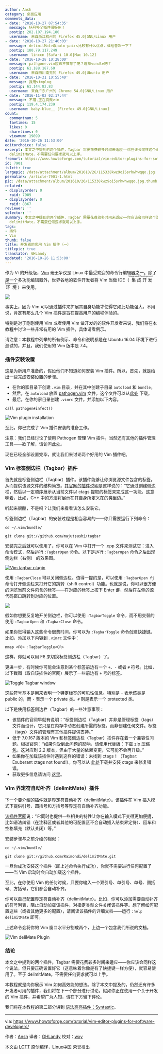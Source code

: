 ```yaml
---
author: Ansh
category: 桌面应用
comments_data:
- date: '2016-10-27 07:54:35'
  message: 括号补全插件很好用！
  postip: 202.107.194.180
  username: 来自浙江杭州的 Firefox 45.0|GNU/Linux 用户
- date: '2016-10-27 21:40:03'
  message: delimitMate跟auto-pairs比较有什么优点，谁给普及一下？
  postip: 180.79.117.249
  username: linccn [Safari 10.0|Mac 10.12]
- date: '2016-10-28 10:28:00'
  message: pathgone.vim应该不推荐了吧？选择vundle吧？
  postip: 61.188.187.60
  username: 来自四川南充的 Firefox 49.0|Ubuntu 用户
- date: '2016-10-31 10:55:40'
  message: 我用vimplug
  postip: 61.144.82.83
  username: 来自广东广州的 Chrome 54.0|GNU/Linux 用户
- date: '2016-11-02 02:17:44'
  message: 不错,正在捣鼓vim
  postip: 119.4.174.239
  username: baby-blue__ [Firefox 49.0|GNU/Linux]
count:
  commentnum: 5
  favtimes: 15
  likes: 0
  sharetimes: 0
  viewnum: 19899
date: '2016-10-26 11:53:00'
editorchoice: false
excerpt: 本文之中提到的两个插件，Tagbar 需要花费较多时间来适应——你应该会同样这个说法。但只要正确设置好它（这意味着你像是有了快捷键一样方便），就容易使用了。至于
  delimitMate，不需要任何要求就可以上手。
fromurl: https://www.howtoforge.com/tutorial/vim-editor-plugins-for-software-developers/
id: 7901
islctt: true
largepic: /data/attachment/album/201610/26/115338kwz9oi5srhwhwqqo.jpg
permalink: /article-7901-1.html
pic: /data/attachment/album/201610/26/115338kwz9oi5srhwhwqqo.jpg.thumb.jpg
related:
- displayorder: 0
  raid: 7909
- displayorder: 0
  raid: 8367
reviewer: ''
selector: ''
summary: 本文之中提到的两个插件，Tagbar 需要花费较多时间来适应——你应该会同样这个说法。但只要正确设置好它（这意味着你像是有了快捷键一样方便），就容易使用了。至于
  delimitMate，不需要任何要求就可以上手。
tags:
- 插件
- Vim
thumb: false
title: 开发者的实用 Vim 插件（一）
titlepic: true
translator: GHLandy
updated: '2016-10-26 11:53:00'
---
```


作为 Vi 的升级版，[Vim](http://www.vim.org/) 毫无争议是 Linux 中最受欢迎的命令行编辑器之一。除了是一个多功能编辑器外，世界各地的软件开发者将 Vim 当做 IDE（<ruby> 集成开发环境 <rp>  （ </rp> <rt>  Integrated Development Environment </rt> <rp>  ） </rp></ruby>）来使用。


![](/data/attachment/album/201610/26/115338kwz9oi5srhwhwqqo.jpg)


事实上，因为 Vim 可以通过插件来扩展其自身功能才使得它如此功能强大。不用说，肯定有那么几个 Vim 插件是旨在提高用户的编程体验的。


特别是对于刚刚使用 Vim 或者使用 Vim 做开发的的软件开发者来说，我们将在本教程中讨论一些非常有用的 Vim 插件，具体请看例示。


请注意：本教程中列举的所有例示、命令和说明都是在 Ubuntu 16.04 环境下进行测试的，并且，我们使用的 Vim 版本是 7.4。


### 插件安装设置


这是为新用户准备的，假设他们不知道如何安装 Vim 插件。所以，首先，就是给出一些完成安装设置的步骤。


* 在你的家目录下创建 `.vim` 目录，并在其中创建子目录 `autoload` 和 `bundle`。
* 然后，在 `autoload` 放置 [pathogen.vim](http://www.vim.org/scripts/script.php?script_id=2332) 文件，这个文件可以从[此处](https://raw.githubusercontent.com/tpope/vim-pathogen/master/autoload/pathogen.vim) 下载。
* 最后，在你的家目录创建 `.vimrc` 文件，并添加以下内容。



```
call pathogen#infect() 

```

![Vim plugin installation](/data/attachment/album/201610/26/115348w626oy43h640z3cv.png)


至此，你已完成了 Vim 插件安装的准备工作。


注意：我们已经讨论了使用 Pathogen 管理 Vim 插件。当然还有其他的插件管理工具——欲了解，请访问[此处](http://vi.stackexchange.com/questions/388/what-is-the-difference-between-the-vim-plugin-managers)。


现在已经全部设置完毕，就让我们来讨论两个好用的 Vim 插件吧。


### Vim 标签侧边栏（Tagbar）插件


首先就是标签侧边栏（Tagbar）插件。该插件能够让你浏览源文件包含的标签，从而提供该源文件的结构简览。[其官网的插件说明](http://majutsushi.github.io/tagbar/)是这样说的：“它通过创建侧边栏，然后以一定顺序展示从当前文件以 ctags 提取的标签来完成这一功能。这意味着，比如，C++ 中的方法将展示在其自身所定义在的类里边。”


听起来很酷，不是吗？让我们来看看该怎么安装它。


标签侧边栏（Tagbar）的安装过程是相当容易的——你只需要运行下列命令：



```
cd ~/.vim/bundle/

git clone git://github.com/majutsushi/tagbar

```

安装完之后就可以使用了，你可以在 Vim 中打开一个 .cpp 文件来测试它：进入[命令模式](http://www.tldp.org/LDP/intro-linux/html/sect_06_02.html)，然后运行 `:TagbarOpen` 命令。以下是运行 `:TagbarOpen` 命令之后出现侧边栏（右侧） 的效果图。


[![Vim tagbar plugin](/data/attachment/album/201610/26/115349xkys5v2qmsmccqrx.png)](https://www.howtoforge.com/images/vim-editor-plugins-for-software-developers/big/vimplugins-tagbar-example.png)


使用 `:TagbarClose` 可以关闭侧边栏。值得一提的是，可以使用 `:TagbarOpen fj` 命令打开侧边栏来打开它的跳转（shift control）功能。也就是说，你可以很方便的浏览当前文件包含的标签——在对应的标签上按下 Enter 键，然后在左侧的源代码窗口跳转到对应的位置。


![](/data/attachment/album/201610/26/115351yr7x0uh1x10dlbab.png)


假如你想要反复地开关侧边栏，你可以使用 `:TagbarToggle` 命令，而不用交替的使用 `:TagbarOpen` 和 `:TagbarClose` 命令。


如果你觉得输入这些命令很费时间，你可以为 `:TagbarToggle` 命令创建快捷键。比如，添加以下内容到 `.vimrc` 文件中：



```
nmap <F8> :TagbarToggle<CR>

```

这样，你就可以用 F8 来切换标签侧边栏（Tagbar）了。


更进一步，有时候你可能会注意到某个标签前边有一个 `+`、`-` 或者 `#` 符号。比如，以下截图（取自该插件的官网）展示了一些前边有 `+` 号的标签。


![Toggle Tagbar window](/data/attachment/album/201610/26/115353t8x54siys8a84wyq.png)


这些符号基本是用来表明一个特定标签的可见性信息。特别是 `+` 表示该类是 public 的，而 `-` 表示一个 private 类。`#` 则是表示一个 protected 类。


以下是使用标签侧边栏（Tagbar）的一些注意事项：


* 该插件的官网早就有说明：“标签侧边栏（Tagbar）并非是管理标签（tags）文件而设计，它只是在内存中动态创建所需的标签，而非创建任何文件。标签（tags）文件的管理有其他插件提供支持。”
* 低于 7.0.167 版本的 Vim 和标签侧边栏（Tagbar）插件存在着一个兼容性问题。根据官网：“如果你受到此问题的影响，请使用代替版：[下载 zip 压缩包](https://github.com/majutsushi/tagbar/zipball/70fix)。这对应到 2.2 版本，但由于大量的依赖变更，它可能不会再升级。”
* 如果你在加载该插件时遇到这样的错误：未找到 ctags！（Tagbar: Exuberant ctags not found!）。你可以从 [此处](http://ctags.sourceforge.net/)下载并安装 ctags 来修复错误。
* 获取更多信息请访问 [这里](https://github.com/majutsushi/tagbar)。


### Vim 界定符自动补齐（delimitMate）插件


下一个要介绍的插件就是界定符自动补齐（delimitMate）。该插件在 Vim 插入模式下提供引号、圆括号和方括号等界定符自动补齐功能。


[该插件官网](https://github.com/Raimondi/delimitMate)说：“它同时也提供一些相关的特性让你在输入模式下变得更加便捷，比如语法纠错（在注释区或者其他的可配置区不会自动插入结束界定符）、回车和空格填充（默认关闭）等。”


安装步骤与之前介绍的相似：



```
cd ~/.vim/bundle/

git clone git://github.com/Raimondi/delimitMate.git

```

一旦你成功安装这个插件（即上述命令执行成功），你就不需要进行任何配置了——当 Vim 启动时会自动加载这个插件。


至此，在你使用 Vim 的任何时候，只要你输入一个双引号、单引号、单号、圆括号、方括号，它们都会自动补齐。 


你可以自己配置界定符自动补齐（delimitMate）。比如，你可以添加需要自动补齐的符号列表，阻止自动加载该插件，对指定类型文件关闭该插件等。想了解如何配置这些（或者其他更多的配置），请阅读该插件的详细文档——运行 `:help delimitMate` 即可。


上述命令会将你的 Vim 窗口水平分割成两个，上边一个包含我们所说的文档。


![Vim deliMate Plugin](/data/attachment/album/201610/26/115354ctzt2onint75jti3.png)


### 结论


本文之中提到的两个插件，Tagbar 需要花费较多时间来适应——你应该会同样这个说法。但只要正确设置好它（这意味着你像是有了快捷键一样方便），就容易使用了。至于 delimitMate，不需要任何要求就可以上手。


本教程就是向你展示 Vim 如何高效能的想法。除了本文中提及的，仍然还有许多开发者可用的插件，我们将在下一个部分进行讨论。假如你正在使用一个关于开发的 Vim 插件，并希望广为人知，请在下方留下评论。


我们将在本教程的第二部分讲到 [语法高亮插件：Syntastic](https://www.howtoforge.com/tutorial/vim-editor-plugins-for-software-developers-2-syntastic/)。




---


via: <https://www.howtoforge.com/tutorial/vim-editor-plugins-for-software-developers/>


作者：[Ansh](https://www.howtoforge.com/tutorial/vim-editor-plugins-for-software-developers/) 译者：[GHLandy](https://github.com/GHLandy) 校对：[wxy](https://github.com/wxy)


本文由 [LCTT](https://github.com/LCTT/TranslateProject) 原创编译，[Linux中国](https://linux.cn/) 荣誉推出